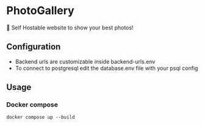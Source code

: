 # PhotoGallery

🎑 Self Hostable website to show your best photos!

## Configuration

- Backend urls are customizable inside backend-urls.env
- To connect to postgresql edit the database.env file with your psql config

## Usage

### Docker compose

    docker compose up --build
